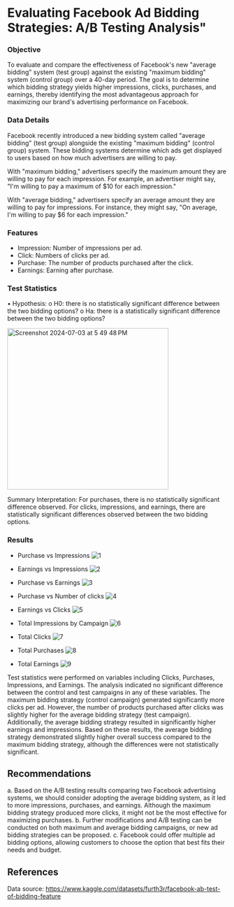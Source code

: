# Evaluating Facebook Ad Bidding Strategies: A/B Testing Analysis"

### Objective
To evaluate and compare the effectiveness of Facebook's new "average bidding" system (test group) against the existing "maximum bidding" system (control group) over a 40-day period. The goal is to determine which bidding strategy yields higher impressions, clicks, purchases, and earnings, thereby identifying the most advantageous approach for maximizing our brand's advertising performance on Facebook.

### Data Details
Facebook recently introduced a new bidding system called "average bidding" (test group) alongside the existing "maximum bidding" (control group) system. These bidding systems determine which ads get displayed to users based on how much advertisers are willing to pay.

With "maximum bidding," advertisers specify the maximum amount they are willing to pay for each impression. For example, an advertiser might say, "I'm willing to pay a maximum of $10 for each impression."

With "average bidding," advertisers specify an average amount they are willing to pay for impressions. For instance, they might say, "On average, I'm willing to pay $6 for each impression."

### Features
- Impression: Number of impressions per ad.
- Click: Numbers of clicks per ad.
- Purchase: The number of products purchased after the click.
- Earnings: Earning after purchase.

### Test Statistics
•	Hypothesis: 
o	H0: there is no statistically significant difference between the two bidding options?
o	Ha: there is a statistically significant difference between the two bidding options?

<img width="369" alt="Screenshot 2024-07-03 at 5 49 48 PM" src="https://github.com/ariadnear/AB_Testing/assets/146493977/53660856-9777-4abb-977d-bda459394420">

Summary Interpretation:
For purchases, there is no statistically significant difference observed.
For clicks, impressions, and earnings, there are statistically significant differences observed between the two bidding options.

### Results

* Purchase vs Impressions
![1](https://github.com/ariadnear/AB_Testing/assets/146493977/516e52da-e422-4751-b5c5-525861301693)

* Earnings vs Impressions
 ![2](https://github.com/ariadnear/AB_Testing/assets/146493977/d050a65e-6531-4cf9-a717-57b47390c18f)

* Purchase vs Earnings
 ![3](https://github.com/ariadnear/AB_Testing/assets/146493977/78b196be-7935-443b-8418-79b8cd67ac8b)

* Purchase vs Number of clicks
![4](https://github.com/ariadnear/AB_Testing/assets/146493977/ab73703c-2258-4437-990c-ea9860795550)

* Earnings vs Clicks
![5](https://github.com/ariadnear/AB_Testing/assets/146493977/6cf8f8f8-b2ae-4223-96a4-b62aa5c938e4)

* Total Impressions by Campaign
![6](https://github.com/ariadnear/AB_Testing/assets/146493977/e8b3da67-81b2-4db2-8a88-4aabd30f5ca4)

* Total Clicks
 ![7](https://github.com/ariadnear/AB_Testing/assets/146493977/18ebbfad-1d97-464e-a446-1460599be084)

* Total Purchases
 ![8](https://github.com/ariadnear/AB_Testing/assets/146493977/0b8be201-a6fa-42bc-981b-a6af5a4cbbba)

* Total Earnings
![9](https://github.com/ariadnear/AB_Testing/assets/146493977/524ad783-40d0-4bf2-9d5e-1f8ad362c0b5)

Test statistics were performed on variables including Clicks, Purchases, Impressions, and Earnings. The analysis indicated no significant difference between the control and test campaigns in any of these variables. The maximum bidding strategy (control campaign) generated significantly more clicks per ad. However, the number of products purchased after clicks was slightly higher for the average bidding strategy (test campaign). Additionally, the average bidding strategy resulted in significantly higher earnings and impressions. Based on these results, the average bidding strategy demonstrated slightly higher overall success compared to the maximum bidding strategy, although the differences were not statistically significant.

## Recommendations

a. Based on the A/B testing results comparing two Facebook advertising systems, we should consider adopting the average bidding system, as it led to more impressions, purchases, and earnings. Although the maximum bidding strategy produced more clicks, it might not be the most effective for maximizing purchases.
b. Further modifications and A/B testing can be conducted on both maximum and average bidding campaigns, or new ad bidding strategies can be proposed.
c. Facebook could offer multiple ad bidding options, allowing customers to choose the option that best fits their needs and budget.

## References

Data source: https://www.kaggle.com/datasets/furth3r/facebook-ab-test-of-bidding-feature








